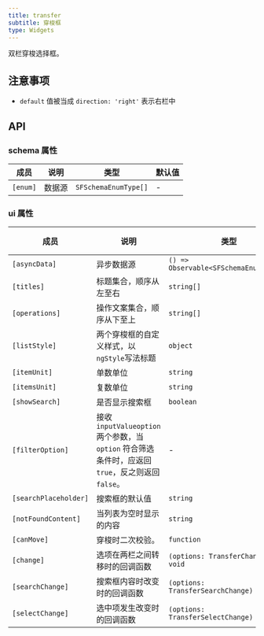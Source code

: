 ```yaml
---
title: transfer
subtitle: 穿梭框
type: Widgets
---
```


双栏穿梭选择框。

## 注意事项

- `default` 值被当成 `direction: 'right'` 表示右栏中

## API

### schema 属性

成员 | 说明 | 类型 | 默认值
----|------|-----|------
`[enum]` | 数据源 | `SFSchemaEnumType[]` | -

### ui 属性

成员 | 说明 | 类型 | 默认值
----|------|-----|------
`[asyncData]` | 异步数据源 | `() => Observable<SFSchemaEnumType[]>` | -
`[titles]` | 标题集合，顺序从左至右 | `string[]` | `['', '']`
`[operations]` | 操作文案集合，顺序从下至上 | `string[]` | `['', '']`
`[listStyle]` | 两个穿梭框的自定义样式，以`ngStyle`写法标题 | `object` | -
`[itemUnit]` | 单数单位 | `string` | `项目`
`[itemsUnit]` | 复数单位 | `string` | `项目`
`[showSearch]` | 是否显示搜索框 | `boolean` | `false`
`[filterOption]` | 接收 `inputValueoption` 两个参数，当 `option` 符合筛选条件时，应返回 `true`，反之则返回 `false`。 | - | -
`[searchPlaceholder]` | 搜索框的默认值 | `string` | -
`[notFoundContent]` | 当列表为空时显示的内容 | `string` | -
`[canMove]` | 穿梭时二次校验。 | `function` | -
`[change]` | 选项在两栏之间转移时的回调函数 | `(options: TransferChange) => void` | -
`[searchChange]` | 搜索框内容时改变时的回调函数 | `(options: TransferSearchChange) => void` | -
`[selectChange]` | 选中项发生改变时的回调函数 | `(options: TransferSelectChange) => void` | -

